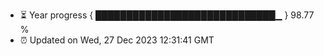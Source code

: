 - ⏳ Year progress { █████████████████████████████▁ } 98.77 %
- ⏰ Updated on Wed, 27 Dec 2023 12:31:41 GMT

